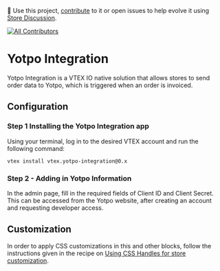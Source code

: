 📢 Use this project, [contribute](https://github.com/vtex-apps/yotpo-integration) to it or open issues to help evolve it using [Store Discussion](https://github.com/vtex-apps/store-discussion).

<!-- ALL-CONTRIBUTORS-BADGE:START - Do not remove or modify this section -->

[![All Contributors](https://img.shields.io/badge/all_contributors-2-orange.svg?style=flat-square)](#contributors-)

<!-- ALL-CONTRIBUTORS-BADGE:END -->

# Yotpo Integration

Yotpo Integration is a VTEX IO native solution that allows stores to send order data to Yotpo, which is triggered when an order is invoiced.

## Configuration
### Step 1 Installing the Yotpo Integration app

Using your terminal, log in to the desired VTEX account and run the following command:

`vtex install vtex.yotpo-integration@0.x`

### Step 2 - Adding in Yotpo Information 

In the admin page, fill in the required fields of Client ID and Client Secret. This can be accessed from the Yotpo website, after creating an account and requesting developer access.

## Customization

In order to apply CSS customizations in this and other blocks, follow the instructions given in the recipe on [Using CSS Handles for store customization](https://vtex.io/docs/recipes/style/using-css-handles-for-store-customization).
